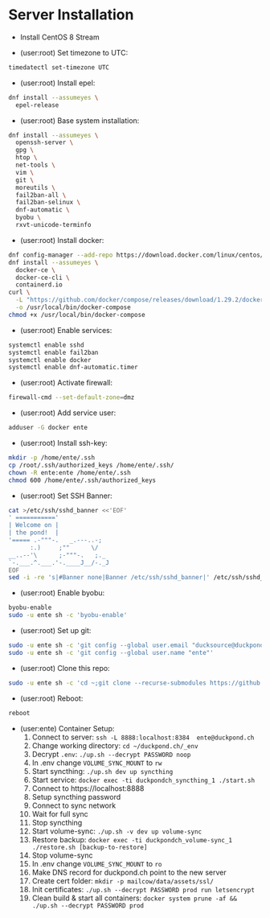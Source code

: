 # Server Installation

* Install CentOS 8 Stream

* (user:root) Set timezone to UTC:
```sh
timedatectl set-timezone UTC
```

* (user:root) Install epel:
```sh
dnf install --assumeyes \
  epel-release
```

* (user:root) Base system installation:
```sh
dnf install --assumeyes \
  openssh-server \
  gpg \
  htop \
  net-tools \
  vim \
  git \
  moreutils \
  fail2ban-all \
  fail2ban-selinux \
  dnf-automatic \
  byobu \
  rxvt-unicode-terminfo
```

* (user:root) Install docker:
```sh
dnf config-manager --add-repo https://download.docker.com/linux/centos/docker-ce.repo
dnf install --assumeyes \
  docker-ce \
  docker-ce-cli \
  containerd.io
curl \
  -L "https://github.com/docker/compose/releases/download/1.29.2/docker-compose-$(uname -s)-$(uname -m)" \
  -o /usr/local/bin/docker-compose
chmod +x /usr/local/bin/docker-compose
```

* (user:root) Enable services:
```sh
systemctl enable sshd
systemctl enable fail2ban
systemctl enable docker
systemctl enable dnf-automatic.timer
```

* (user:root) Activate firewall:
```sh
firewall-cmd --set-default-zone=dmz
```

* (user:root) Add service user:
```sh
adduser -G docker ente
```

* (user:root) Install ssh-key:
```sh
mkdir -p /home/ente/.ssh
cp /root/.ssh/authorized_keys /home/ente/.ssh/
chown -R ente:ente /home/ente/.ssh
chmod 600 /home/ente/.ssh/authorized_keys
```

* (user:root) Set SSH Banner:
```sh
cat >/etc/ssh/sshd_banner <<'EOF'
' ==========='
| Welcome on |
| the pond!  |
'===== .-"""-.   _.---..-;  
      :.)     ;""      \/   
__..--'\      ;-"""-.   ;._ 
`-.___.^.___.'-.____J__/-._J
EOF
sed -i -re 's|#Banner none|Banner /etc/ssh/sshd_banner|' /etc/ssh/sshd_config
```

* (user:root) Enable byobu:
```sh
byobu-enable
sudo -u ente sh -c 'byobu-enable'
```

* (user:root) Set up git:
```sh
sudo -u ente sh -c 'git config --global user.email "ducksource@duckpond.ch"'
sudo -u ente sh -c 'git config --global user.name "ente"'
```

* (user:root) Clone this repo:
```sh
sudo -u ente sh -c 'cd ~;git clone --recurse-submodules https://github.com/Enteee/duckpond.ch.git'
```

* (user:root) Reboot:
```sh
reboot
```

* (user:ente) Container Setup:
  1.  Connect to server: `ssh -L 8888:localhost:8384  ente@duckpond.ch`
  2.  Change working directory: `cd ~/duckpond.ch/_env`
  3.  Decrypt `.env`: `./up.sh --decrypt PASSWORD noop`
  4.  In .env change `VOLUME_SYNC_MOUNT` to `rw`
  5.  Start syncthing: `./up.sh dev up syncthing`
  6.  Start service: `docker exec -ti duckpondch_syncthing_1 ./start.sh`
  7.  Connect to https://localhost:8888
  8.  Setup syncthing password
  9.  Connect to sync network
  10.  Wait for full sync
  11.  Stop syncthing
  12. Start volume-sync: `./up.sh -v dev up volume-sync`
  13. Restore backup: `docker exec -ti duckpondch_volume-sync_1 ./restore.sh [backup-to-restore]`
  14. Stop volume-sync
  15. In .env change `VOLUME_SYNC_MOUNT` to `ro`
  16. Make DNS record for duckpond.ch point to the new server
  17. Create cert folder: `mkdir -p mailcow/data/assets/ssl/`
  18. Init certificates: `./up.sh --decrypt PASSWORD prod run letsencrypt`
  19. Clean build & start all containers: `docker system prune -af && ./up.sh --decrypt PASSWORD prod`
